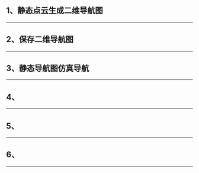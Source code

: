 



## 1、静态点云生成二维导航图


---


## 2、保存二维导航图


---

## 3、静态导航图仿真导航


---

## 4、


---

## 5、


---

## 6、

---